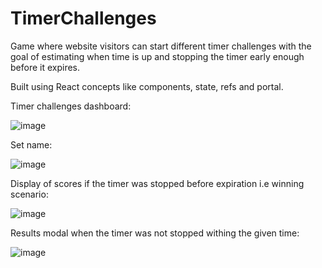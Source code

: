 # TimerChallenges

Game where website visitors can start different timer challenges with the goal of estimating when time is up and stopping the timer early enough before it expires.

Built using React concepts like components, state, refs and portal.


Timer challenges dashboard:

![image](https://github.com/AmishaP-03/TimerChallenges/assets/154746893/ea3ca631-ba01-4262-b556-d2b45e62fbdc)


Set name:

![image](https://github.com/AmishaP-03/TimerChallenges/assets/154746893/445cc482-6a49-46a2-914a-a8c88702cd5c)


Display of scores if the timer was stopped before expiration i.e winning scenario:

![image](https://github.com/AmishaP-03/TimerChallenges/assets/154746893/6c728afa-67eb-41c8-98d1-2d6bce0fb868)


Results modal when the timer was not stopped withing the given time:

![image](https://github.com/AmishaP-03/TimerChallenges/assets/154746893/92908325-8bab-4578-b9c6-96893cc13cc3)



